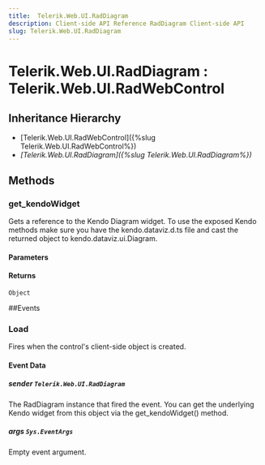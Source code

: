 ```yaml
---
title:  Telerik.Web.UI.RadDiagram
description: Client-side API Reference RadDiagram Client-side API
slug: Telerik.Web.UI.RadDiagram
---
```


# Telerik.Web.UI.RadDiagram : Telerik.Web.UI.RadWebControl

## Inheritance Hierarchy

* [Telerik.Web.UI.RadWebControl]({%slug Telerik.Web.UI.RadWebControl%})
* *[Telerik.Web.UI.RadDiagram]({%slug Telerik.Web.UI.RadDiagram%})*


## Methods

###  get_kendoWidget

Gets a reference to the Kendo Diagram widget. 
To use the exposed Kendo methods make sure you have the kendo.dataviz.d.ts file and cast the returned object to kendo.dataviz.ui.Diagram.

#### Parameters

#### Returns

`Object` 

##Events

### Load

Fires when the control's client-side object is created.

#### Event Data

##### sender `Telerik.Web.UI.RadDiagram`

The RadDiagram instance that fired the event. You can get the underlying Kendo widget from this object via the get_kendoWidget() method.

##### args `Sys.EventArgs`

Empty event argument.

